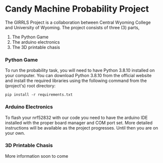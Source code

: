 
# Candy Machine Probability Project 

The GIRRLS Project is a collaboration between Central Wyoming College and University of Wyoming. The project consists of three (3) parts, 
1) The Python Game 
2) The arduino electronics
3) The 3D printable chasis

### Python Game

To run the probability task, you will need to have Python 3.8.10 installed on your computer. You can download Python 3.8.10 from the official website and install the required libraries using the following command from the (project's) root directory:
```
pip install -r requirements.txt
```

### Arduino Electronics

To flash your nrf52832 with our code you need to have the arduino IDE installed with the proper board manager and COM port set. More detailed instructions will be available as the project progresses. Until then you are on your own.

### 3D Printable Chasis

More information soon to come

